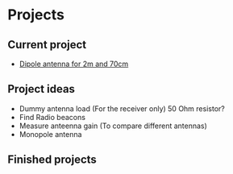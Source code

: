 # Projects

## Current project
  * [Dipole antenna for 2m and 70cm](dipole/README.md)

## Project ideas
  * Dummy antenna load (For the receiver only) 50 Ohm resistor?
  * Find Radio beacons
  * Measure anteenna gain (To compare different antennas)
  * Monopole antenna

## Finished projects


